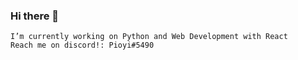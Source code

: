 ### Hi there 👋

```
I’m currently working on Python and Web Development with React
Reach me on discord!: Pioyi#5490
```
